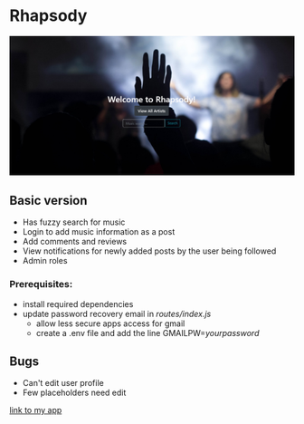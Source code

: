 # Rhapsody

![Homepage](screenshot.png)

## Basic version
* Has fuzzy search for music
* Login to add music information as a post
* Add comments and reviews
* View notifications for newly added posts by the user being followed
* Admin roles 


### Prerequisites:
* install required dependencies
* update password recovery email in _routes/index.js_
  * allow less secure apps access for gmail
  * create a .env file and add the line GMAILPW=_yourpassword_


## Bugs
* Can't edit user profile
* Few placeholders need edit

[link to my app](https://rhapsody-v1.herokuapp.com/)
